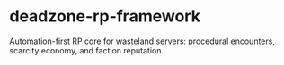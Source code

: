 # deadzone-rp-framework
Automation-first RP core for wasteland servers: procedural encounters, scarcity economy, and faction reputation.

